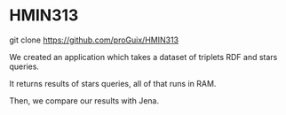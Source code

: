 # HMIN313

git clone https://github.com/proGuix/HMIN313

We created an application which takes a dataset of triplets RDF and stars queries. 

It returns results of stars queries, all of that runs in RAM.

Then, we compare our results with Jena.